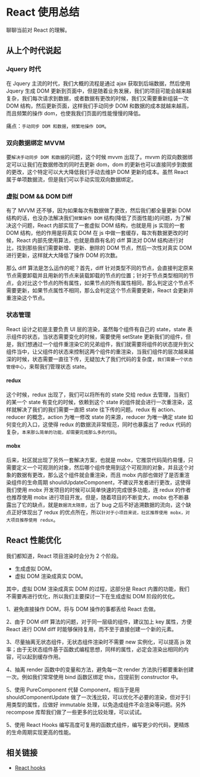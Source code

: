 # React 使用总结

聊聊当前对 React 的理解。

## 从上个时代说起

### Jquery 时代

在 Jquery 主流的时代，我们大概的流程是通过 ajax 获取到后端数据，然后使用 Jquery 生成 DOM 更新到页面中，但是随着业务发展，我们的项目可能会越来越复杂，我们每次请求到数据，或者数据有更改的时候，我们又需要重新组装一次 DOM 结构，然后更新页面，这样我们手动同步 DOM 和数据的成本就越来越高，而且频繁的操作 dom，也使我我们页面的性能慢慢的降低。

痛点：`手动同步 DOM 和数据`，`频繁地操作 DOM`。

### 双向数据绑定 MVVM

要`解决手动同步 DOM 和数据`的问题，这个时候 mvvm 出现了。mvvm 的双向数据绑定可以让我们在数据修改的同时去更新 dom，dom 的更新也可以直接同步到数据的更改，这个特定可以大大降低我们手动去维护 DOM 更新的成本。虽然 React 属于单项数据流，但是我们可以手动实现双向数据绑定。

### 虚拟 DOM && DOM Diff

有了 MVVM 还不够，因为如果每次有数据做了更改，然后我们都全量更新 DOM 结构的话，也没办法解决我们`频繁操作 DOM` 结构(降低了页面性能)的问题，为了解决这个问题，React 内部实现了一套虚拟 DOM 结构，也就是用 js 实现的一套 DOM 结构，他的作用是将真实 DOM 在 js 中做一套缓存，每次有数据更改的时候，React 内部先使用算法，也就是鼎鼎有名的 diff 算法对 DOM 结构进行对比，找到那些我们需要新增、更新、删除的 DOM 节点，然后一次性对真实 DOM 进行更新，这样就大大降低了操作 DOM 的次数。

那么 diff 算法是怎么运作的呢？首先，diff 针对类型不同的节点，会直接判定原来节点需要卸载并且用新的节点来装载卸载的节点的位置；针对于节点类型相同的节点，会对比这个节点的所有属性，如果节点的所有属性相同，那么判定这个节点不需要更新，如果节点属性不相同，那么会判定这个节点需要更新，React 会更新并重渲染这个节点。

### 状态管理

React 设计之初是主要负责 UI 层的渲染，虽然每个组件有自己的 state，state 表示组件的状态，当状态需要变化的时候，需要使用 setState 更新我们的组件，但是，我们想通过一个组件重渲染它的兄弟组件，我们就需要将组件的状态提升到父组件当中，让父组件的状态来控制这两个组件的重渲染，当我们组件的层次越来越深的时候，状态需要一直往下传，无疑加大了我们代码的复杂度，`我们需要一个状态管理中心`，来帮我们管理状态 state。

#### redux

这个时候，redux 出现了，我们可以将所有的 state 交给 redux 去管理，当我们的某一个 state 有变化的时候，依赖到这个 state 的组件就会进行一次重渲染，这样就解决了我们的我们需要一直把 state 往下传的问题。redux 有 action、reducer 的概念，action 为唯一修改 state 的来源，reducer 为唯一确定 state 如何变化的入口，这使得 redux 的数据流非常规范，同时也暴露出了 redux 代码的复杂，`本来那么简单的功能，却需要完成那么多的代码`。

#### mobx

后来，社区就出现了另外一套解决方案，也就是 mobx，它推崇代码简约易懂，只需要定义一个可观测的对象，然后哪个组件使用到这个可观测的对象，并且这个对象的数据有更改，那么这个组件就会重渲染，而且 mobx 内部也做好了是否重渲染组件的生命周期 shouldUpdateComponent，不建议开发者进行更改，这使得我们使用 mobx 开发项目的时候可以简单快速的完成很多功能，连 redux 的作者也推荐使用 mobx 进行项目开发。但是，随着项目的不断变大，mobx 也不断暴露出了它的缺点，就是`数据流太随意`，出了 bug 之后不好追溯数据的流向，这个缺点正好体现出了 redux 的优点所在，所以`针对于小项目来说，社区推荐使用 mobx，对大项目推荐使用 redux`。

## React 性能优化

我们都知道，React 项目渲染时会分为 2 个阶段。

- 生成虚拟 DOM。
- 虚拟 DOM 渲染成真实 DOM。

其中，虚拟 DOM 渲染成真实 DOM 的过程，这部分是 React 内置的功能，我们不需要再进行优化，所以我们主要探讨一下在生成虚拟 DOM 阶段的优化。

1、避免直接操作 DOM，将与 DOM 操作的事都丢给 React 去做。

2、由于 DOM diff 算法的问题，对于同一层级的组件，建议加上 key 属性，方便 React 进行 DOM diff 时能够保持复用，而不至于直接创建一个新的元素。

3、尽量抽离无状态组件，无状态组件渲染时不需要 new 实例化，可以提高 js 效率；由于无状态组件基于函数式编程思想，同样的属性，必定会渲染出相同的内容，可以起到缓存作用。

4、抽离 render 函数中的变量和方法，避免每一次 render 方法执行都要重新创建一次。例如我们常常使用 bind 函数区绑定 this，应提前到 constructor 中。

5、使用 PureComponent 代替 Component，相当于是用 shouldComponentUpdate 做了一次浅比较，可以优化不必要的渲染，但对于引用类型的属性，应做好 immutable 处理，以免造成组件不会渲染等问题。另外 recompose 库帮我们做了一些更多的比较处理，可以试试。

5、使用 React Hooks 编写高度可复用的函数式组件，编写更少的代码，更精炼的生命周期实现更高的性能。

## 相关链接

- [React hooks](library-React-hooks.html)
